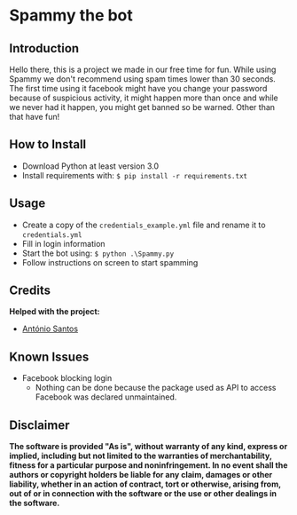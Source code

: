 # Spammy the bot

## Introduction
Hello there, this is a project we made in our free time for fun. While using Spammy we don't recommend using spam times lower than 30 seconds. The first time using it facebook might have you change your password because of suspicious activity, it might happen more than once and while we never had it happen, you might get banned so be warned.
Other than that have fun!

## How to Install

- Download Python at least version 3.0
- Install requirements with: ```$ pip install -r requirements.txt```

## Usage 

- Create a copy of the ```credentials_example.yml``` file and rename it to ```credentials.yml```
- Fill in login information
- Start the bot using: ```$ python .\Spammy.py```
- Follow instructions on screen to start spamming



## Credits
**Helped with the project:**

- [António Santos](https://github.com/antoniomsantos99)

## Known Issues

- Facebook blocking login
  - Nothing can be done because the package used as API to access Facebook was declared unmaintained.

## Disclaimer
**The software is provided "As is", without warranty of any kind, express or implied, including but not limited to the warranties of merchantability, fitness for a particular purpose and noninfringement. In no event shall the authors or copyright holders be liable for any claim, damages or other liability, whether in an action of contract, tort or otherwise, arising from, out of or in connection with the software or the use or other dealings in the software.**
